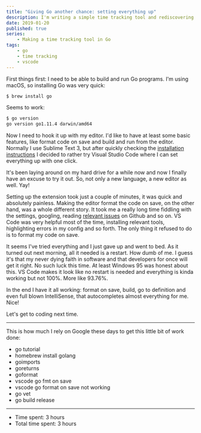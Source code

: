 ```yaml
---
title: "Giving Go another chance: setting everything up"
description: I'm writing a simple time tracking tool and rediscovering Go at the same time.
date: 2019-01-20
published: true
series:
    - Making a time tracking tool in Go
tags:
    - go
    - time tracking
    - vscode
---
```


First things first: I need to be able to build and run Go programs. I'm using
macOS, so installing Go was very quick:

```bash
$ brew install go
```

Seems to work:

```bash
$ go version
go version go1.11.4 darwin/amd64
```

Now I need to hook it up with my editor. I'd like to have at least some basic features, like format code on save and build and run from the editor. Normally I use Sublime Text 3, but after quickly checking the [installation instructions](https://margo.sh/b/hello-margo/) I decided to rather try Visual Studio Code where I can set everything up with one click.

It's been laying around on my hard drive for a while now and now I finally have an excuse to try it out. So, not only a new language, a new editor as well. Yay!

Setting up the extension took just a couple of minutes, it was quick and absolutely painless. Making the editor format the code on save, on the other hand, was a whole different story. It took me a really long time fiddling with the settings, googling, reading [relevant issues](https://github.com/Microsoft/vscode-go/issues/1419) on Github and so on. VS Code was very helpful most of the time, installing relevant tools, highlighting errors in my config and so forth. The only thing it refused to do is to format my code on save.

It seems I've tried everything and I just gave up and went to bed. As it turned out next morning, all it needed is a restart. How dumb of me. I guess it's that my never dying faith in software and that developers for once will get it right. No such luck this time. At least Windows 95 was honest about this. VS Code makes it look like no restart is needed and everything is kinda working but not 100%. More like 93.76%.

In the end I have it all working: format on save, build, go to definition and even full blown IntelliSense, that autocompletes almost everything for me. Nice!

Let's get to coding next time.

---

This is how much I rely on Google these days to get this little bit of work done:

- go tutorial
- homebrew install golang
- goimports
- goreturns
- goformat
- vscode go fmt on save
- vscode go format on save not working
- go vet
- go build release

---

- Time spent: 3 hours
- Total time spent: 3 hours
